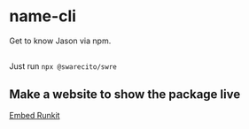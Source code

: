 # name-cli

Get to know Jason via npm. 

##
Just run `npx @swarecito/swre`

## Make a website to show the package live

[Embed Runkit](https://runkit.com/docs/embed)
